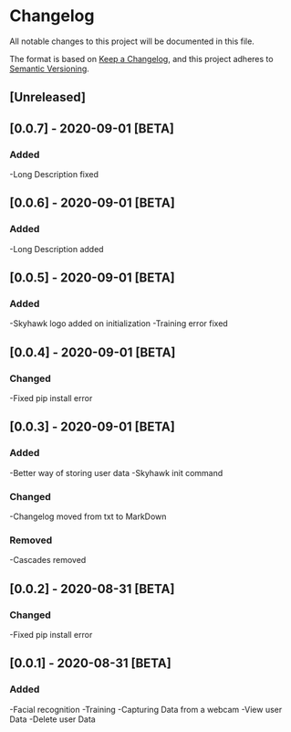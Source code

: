 # Changelog
All notable changes to this project will be documented in this file.

The format is based on [Keep a Changelog](https://keepachangelog.com/en/1.0.0/),
and this project adheres to [Semantic Versioning](https://semver.org/spec/v2.0.0.html).

## [Unreleased]

## [0.0.7] - 2020-09-01 [BETA]
### Added
-Long Description fixed

## [0.0.6] - 2020-09-01 [BETA]
### Added
-Long Description added

## [0.0.5] - 2020-09-01 [BETA]
### Added
-Skyhawk logo added on initialization
-Training error fixed

## [0.0.4] - 2020-09-01 [BETA]
### Changed
-Fixed pip install error 


## [0.0.3] - 2020-09-01 [BETA]
### Added
-Better way of storing user data
-Skyhawk init command

### Changed
-Changelog moved from txt to MarkDown

### Removed
-Cascades removed 


## [0.0.2] - 2020-08-31 [BETA]
### Changed
-Fixed pip install error 


## [0.0.1] - 2020-08-31 [BETA]
### Added
-Facial recognition
-Training
-Capturing Data from a webcam
-View user Data
-Delete user Data


